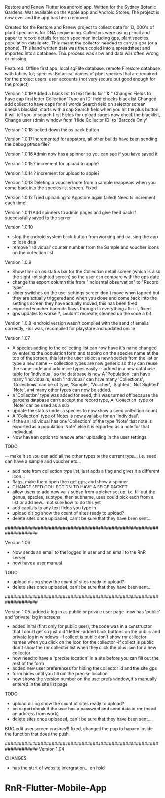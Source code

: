 Restore and Renew Flutter ios android app.
Written for the Sydney Botanic Gardens.
Was available on the Apple app and Android Stores. 
The project is now over and the app has been removed.

Created for the Restore and Renew project to collect data for 10, 000's of plant specimens for DNA sequencing.
Collectors were using pencil and paper to record details for each specimen including gps, plant species, population details etc.
This meant the collector needed to carry a gps (or a phone). This hand written data was then copied into a spreadsheet and imported into a database. This process was slow and data was often wrong or missing. 




Featured:
Offline first app.
local sqFlite database.
remote Firestore database with tables for;
    species: Botanical names of plant species that are required for the project
    users: user accounts (not very secure but good enough for the project)
    
    



Version 1.0.19
Added a black list to text fields for ' & "
Changed Fields to have cap first letter
Collection 'Type an ID' field checks black list
Changed add collect to have caps for all words
Search field on selector screen checks blacklist, starts with a cap
Search field when you hit the plus button it will tell you to search first
Fields for upload pages now check the blacklist,
Change user admin window from 'Hide Collector ID' to 'Barcode Only'


Version 1.0.18
locked down the os back button

Version 1.0.17
Incremented for appstore, all other builds have been sending the debug ptrace file?


Version 1.0.16
Admin now has a spinner so you can see if you have saved it

Version 1.0.15
? increment for upload to apple?

Version 1.0.14
? increment for upload to apple?


Version 1.0.13
Deleting a voucher/note from a sample reappears when you come back into the species list screen. Fixed

Version 1.0.12
Tried uploading to Appstore again failed! Need to increment each time!


Version 1.0.11
Add spinners to admin pages and give feed back if successfully saved to the server



Version 1.0.10
- stop the android system back button from working and causing the app to lose data
- remove 'Individual' counter number from the Sample and Voucher icons on the collection list


Version 1.0.9
- Show time on os status bar for the Collection detail screen (which is also the sight not sighted screen) so the user can compare with the gps date
- change the export column title from "Incidental observation" to "Record type"
- slider switches on the user settings screen don't move when tapped but they are actually triggered and when you close and come back into the settings screen they have actually moved, this has been fixed
- exported voucher barcode flows through to everything after it, fixed
- gps updates to worse ?, couldn't recreate, cleaned up the code a bit


Version 1.0.8
-android version wasn't compiled with the send of emails correctly,
-ios was, recompiled for playstore and updated online


Version 1.07
- A species adding to the collecting list can now have it's name changed by entering the population form and tapping on the species name at the top of the screen, this
lets the user select a new species from the list or type a new name
-- collection types are now generic so they can reuse the same code and add more types easily
-- added in a new database table for 'Individual' so the database is now
    A 'Population' can have many 'Individual's, each 'Individual' can have many 'Collections', 'Collections' can be of type, 'Sample', 'Voucher', 'Sighted', 'Not Sighted' 'Note', and many other types can now be added. 
- a 'Collection' type was added for seed, this was turned off because the gardens database can't accept the record type, A 'Collection' type of 'Note' can be used as a sub
- update the status under a species to now show a seed collection count
- A 'Collection' type of Notes is now available for an 'Individual'.
- if the an Individual has one 'Collection' of the type 'Note' that note is exported as a population 'Note' else it is exported as a note for that individual.
- Now have an option to remove after uploading in the user settings



TODO

-- make it so you can add all the other types to the current type... i.e. seed can have a sample and voucher etc...
- add note from collection type list, just adds a flag and gives it a different icon...
- flags, make them open then get gps, and show a spinner
- CHANGE SEED COLLECTION TO HAVE A BEIGE PACKET
- allow users to add new var / subsp from a picker set up, i.e. fill out the genus, species, subtype, then subname, uses could pick each from a list or add new... not sure how to do this yet
- add capitals to any text fields you type in
- upload dialog show the count of sites ready to upload?
- delete sites once uploaded, can't be sure that they have been sent...

####################################################################


Version 1.06


- Now sends an email to the logged in user and an email to the RnR server.
- now have a user manual

TODO
- upload dialog show the count of sites ready to upload?
- delete sites once uploaded, can't be sure that they have been sent...




####################################################################

Version 1.05
-added a log in as public or private user page
-now has 'public' and 'private' log in screens
- added inital (first only for public user), the code was in a constructor that I could get so just did 1 letter
-added back buttons on the public and private log in windows
-if collect is public don't show rnr collector names when you click on the icon for the collector
-if collect is public don't show the rnr collector list when they click the plus icon for a new collector
- now need to have a 'precise location' in a site before you can fill out the rest of the form
- added new user preferences for hiding the collector id and the site gps
- form hides until you fill out the precise location
- now shows the version number on the user prefs window, it's manually entered in the site list page 



TODO
- upload dialog show the count of sites ready to upload?
- on export check if the user has a password and send data to rnr (need an address from work)
- delete sites once uploaded, can't be sure that they have been sent...


BUG 
edit user screen crashes!!! fixed, changed the pop to happen inside the function that does the push


####################################################################
Version 1.04

CHANGES
- has the start of website intergration... on hold










    

# RnR-Flutter-Mobile-App
